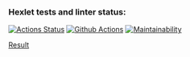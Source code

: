 ### Hexlet tests and linter status:
[![Actions Status](https://github.com/Dmitry-Zhiryakov/python-project-83/workflows/hexlet-check/badge.svg)](https://github.com/Dmitry-Zhiryakov/python-project-83/actions)
[![Github Actions](https://github.com/Dmitry-Zhiryakov/python-project-83/actions/workflows/github-actions.yml/badge.svg)](https://github.com/Dmitry-Zhiryakov/python-project-83/actions/workflows/github-actions.yml)
[![Maintainability](https://api.codeclimate.com/v1/badges/3bb1b1a9c51d78cbab50/maintainability)](https://codeclimate.com/github/Dmitry-Zhiryakov/python-project-83/maintainability)

[Result](https://python-project-83-production-9f72.up.railway.app)